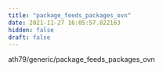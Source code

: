 ```yaml
---
title: "package_feeds_packages_ovn"
date: 2021-11-27 16:05:57.822163
hidden: false
draft: false
---
```


ath79/generic/package_feeds_packages_ovn

